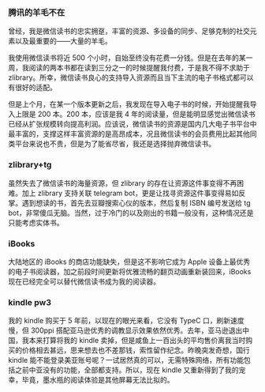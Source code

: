 ### 腾讯的羊毛不在

曾经，我是微信读书的忠实拥趸，丰富的资源、多设备的同步、足够克制的社交元素以及最重要的——大量的羊毛。

我使用微信读书将近 500 个小时，自始至终没有花费一分钱。但是在去年的某一周，我阅读的两本书都在读到三分之一的时候提醒我付费，于是我不得不求助于 zlibrary。所幸，微信读书良心的支持导入资源而且当下主流的电子书格式都可以有很好的适配。

但是上个月，在某一个版本更新之后，我发现在导入电子书的时候，开始提醒我导入上限是 200 本。200 本，应该是我 4 年的阅读量，但是能明显感觉出微信读书已经从扩张规模转向提高利润。应该说，微信读书的资源是国内几大电子书平台中最丰富的，支撑这样丰富资源的是高昂成本，况且微信读书的会员费用比起其他同类平台来说也不贵，但是为了能省尽省，我还是选择抛弃微信读书。

### zlibrary+tg

虽然失去了微信读书的海量资源，但 zlibrary 的存在让资源这件事变得不再困难。加上 zlibrary 支持关联 telegram bot，更是让找寻资源这件事变得易如反掌。遇到想读的书，首先去豆瓣搜索心仪的版本，然后复制 ISBN 编号发送给 tg bot，非常傻瓜无脑。当然，过于冷门的以及刚出的书籍一般没有，这种情况还是只能考虑实体书。

### iBooks

大陆地区的 iBooks 的商店功能缺失，但是这不影响它成为 Apple 设备上最优秀的电子书阅读器，加之前段时间更新将优雅流畅的翻页动画重新装回来，iBooks 现在已经完全可以替代微信读书成为我的阅读器。

### kindle pw3

我的 kindle 购买于 5 年前，以现在的眼光来看，它没有 TypeC 口，刷新速度慢，但 300ppi 搭配亚马逊优秀的调教显示效果依然优秀。去年，亚马逊退出中国，我本来打算将我的 kindle 卖掉，但是咸鱼上一百出头的平均售价离我当时购买的价格相去甚远，思来想去也不差那钱，索性留作纪念。昨晚突发奇想，国行 kindle 能不能登录美亚账号呢？一试居然真的可以，无需特殊网络，所有功能包括之前中亚没有的功能，全部都支持。所以，现在 kindle 又重新得到了我的宠幸，毕竟，墨水瓶的阅读体验是其他屏幕无法比拟的。

<!-- ##{"timestamp":1683421961}## -->
